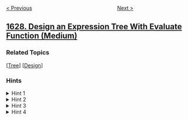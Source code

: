 <!--|This file generated by command(leetcode description); DO NOT EDIT.    |-->
<!--+----------------------------------------------------------------------+-->
<!--|@author    openset <openset.wang@gmail.com>                           |-->
<!--|@link      https://github.com/openset                                 |-->
<!--|@home      https://github.com/openset/leetcode                        |-->
<!--+----------------------------------------------------------------------+-->

[< Previous](../graph-connectivity-with-threshold "Graph Connectivity With Threshold")
　　　　　　　　　　　　　　　　
[Next >](../slowest-key "Slowest Key")

## [1628. Design an Expression Tree With Evaluate Function (Medium)](https://leetcode.com/problems/design-an-expression-tree-with-evaluate-function "设计带解析函数的表达式树")



### Related Topics
  [[Tree](../../tag/tree/README.md)]
  [[Design](../../tag/design/README.md)]

### Hints
<details>
<summary>Hint 1</summary>
Apply the concept of Polymorphism to get a good design
</details>

<details>
<summary>Hint 2</summary>
Implement the Node class using NumericNode and OperatorNode classes.
</details>

<details>
<summary>Hint 3</summary>
NumericNode only maintains the value, and evaluate returns this value.
</details>

<details>
<summary>Hint 4</summary>
OperatorNode Maintains the left and right nodes representing the the left and right operands, and the evaluate function applies the operator to them.
</details>
